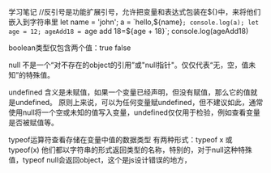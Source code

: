 学习笔记
//反引号是功能扩展引号，允许把变量和表达式包装在${}中，来将他们嵌入到字符串里
let name = 'john';
a = `hello,${name}`;
console.log(a);
let age = 12;
ageAdd18 = `age add 18=${age + 18}`;
console.log(ageAdd18)

boolean类型仅包含两个值：true    false

null 不是一个“对不存在的object的引用”或"null指针"。仅仅代表“无，空，值未知”的特殊值。

undefined 含义是未赋值，如果一个变量已经声明，但没有赋值，那么它的值就是undefined。
原则上来说，可以为任何变量赋undefined，但不建议如此，通常使用null将一个空或未知的值写入变量，undefined仅仅用于检验，例如查看变量是否被赋值等。


typeof运算符查看存储在变量中值的数据类型
有两种形式：typeof   x    或 typeof(x)
他们都以字符串的形式返回类型的名称，特别的，对于null这种特殊值，typeof null会返回object，这个是js设计错误的地方，
